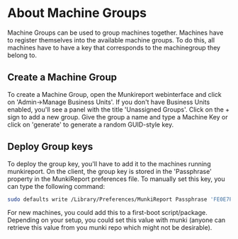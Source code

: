# About Machine Groups

Machine Groups can be used to group machines together. Machines have to register themselves into the available machine groups. To do this, all machines have to have a key that corresponds to the machinegroup they belong to.

## Create a Machine Group

To create a Machine Group, open the Munkireport webinterface and click on 'Admin->Manage Business Units'. If you don't have Business Units enabled, you'll see a panel with the title 'Unassigned Groups'. Click on the + sign to add a new group. Give the group a name and type a Machine Key or click on 'generate' to generate a random GUID-style key.

## Deploy Group keys

To deploy the group key, you'll have to add it to the machines running munkireport. On the client, the group key is stored in the 'Passphrase' property in the MunkiReport preferences file. To manually set this key, you can type the following command:

```sh
sudo defaults write /Library/Preferences/MunkiReport Passphrase 'FE0E7F5F-5396-CCE5-3821-52055981CC94'
```

For new machines, you could add this to a first-boot script/package. Depending on your setup, you could set this value with munki (anyone can retrieve this value from you munki repo which might not be desirable).
